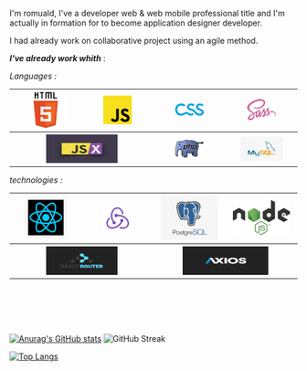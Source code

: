 

I'm romuald, I've a developer web & web mobile professional title and I'm actually in formation for to become application designer developer.

I had already work on collaborative project using an agile method.

*__I've already work  whith__* : 

*Languages :* 


<table width=100" align="center">
  <tr>
    <th width='150'>
       <img src="img/html.png" alt="html" width="75">
    </th>
    <th width="150">
       <img src="img/js.png" alt="js" width="50">
    </th>
        <th width='150'>
       <img src="img/css-logo.jpg" alt='css' width="50">
    </th>
     </th>
        <th width='150'>
       <img src="img/sass.png" alt='sass logo' width="50">
    </th>
  </tr>
  <tr>
    <th colspan="2" align="center">
      <img src="img/jsx.jpeg" alt="jsx" width="125" height="50" >
    </td>
   </th>
    <th width='150'>
       <img src="img/phplogo.png" alt='php' width="50">
    </th>
     <th width='150'>
       <img src="img/mysql.jpg" alt='php' width="75">
    </th>
  </tr>
</table>

                                                     
                                                     
                                                     
*technologies :*

<table width=100" align="center">
  <tr>
    <th width='150'>
       <img src="img/react.jpg" alt="react" width="75">
    </th>
    <th width="150">
       <img src="img/redux.png" alt="redux" width="50">
    </th>
        <th width='150'>
       <img src="img/postgress.jpg" alt='postgress' width="100">
    </th>
     </th>
        <th width='150'>
       <img src="img/node.png" alt='node' width="100">
    </th>
  </tr>
  <tr>
    <th colspan="2" align="center">
      <img src="img/router.png" alt="jsx" width="125" height="50" >
    </td>
   </th>
    <th width='300' colspan="2">
       <img src="img/axios-logo.png" alt='php' width="150" height="50">
    
  </tr>
</table>                                                    
                                                     
<br/> 
<br/>
<br/> 
<br/>                                                

[![Anurag's GitHub stats](https://github-readme-stats.vercel.app/api?username=aerobi93&theme=tokyonight&include_all_commits=true&show_icons=true&count_private)](https://github.com/aerobi93/github-readme-stats)
![GitHub Streak](https://github-readme-streak-stats.herokuapp.com/?user=aerobi93&theme=tokyonight&include_all_commits=true&show_icons=true&count_private&border_radius=25px)

 [![Top Langs](https://github-readme-stats.vercel.app/api/top-langs/?username=aerobi93&theme=tokyonight&include_all_commits=true&show_icons=true&count_private&layout=compact)](https://github.com/aerobi93/github-readme-stats)       
                                                     
